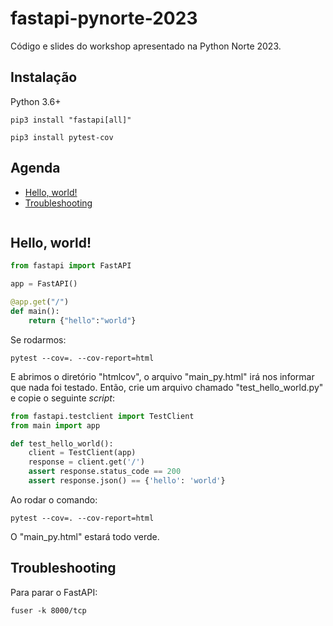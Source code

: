 # fastapi-pynorte-2023
Código e slides do workshop apresentado na Python Norte 2023.

## Instalação
Python 3.6+

```pip3 install "fastapi[all]"```

```pip3 install pytest-cov```

## Agenda
- [Hello, world!](#hello-world)
- [Troubleshooting](#troubleshooting)

```Python
```


## Hello, world!
```Python
from fastapi import FastAPI

app = FastAPI()

@app.get("/")
def main():
	return {"hello":"world"}
```
Se rodarmos:

```pytest --cov=. --cov-report=html```

E abrimos o diretório "htmlcov", o arquivo "main_py.html" irá nos informar que nada foi testado.
Então, crie um arquivo chamado "test_hello_world.py" e copie o seguinte _script_:
```Python
from fastapi.testclient import TestClient
from main import app

def test_hello_world():
	client = TestClient(app)
	response = client.get('/')
	assert response.status_code == 200
	assert response.json() == {'hello': 'world'}
```
Ao rodar o comando:

```pytest --cov=. --cov-report=html```

O "main_py.html" estará todo verde.


## Troubleshooting
Para parar o FastAPI:

```fuser -k 8000/tcp```
